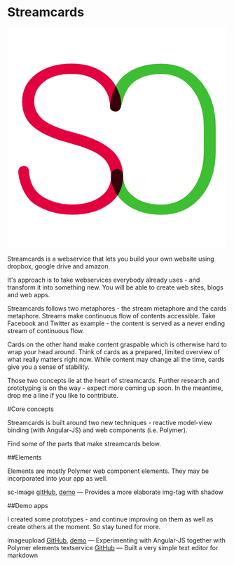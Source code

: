 Streamcards
===========

![streamcards logo](streamcards-logo-small.png)

Streamcards is a webservice that lets you build your own website using dropbox, google drive and amazon.

It's approach is to take webservices everybody already uses - and transform it into something new. You will be able to create web sites, blogs and web apps.

Streamcards follows two metaphores - the stream metaphore and the cards metaphore. Streams make continuous flow of contents accessible. Take Facebook and Twitter as example - the content is served as a never ending stream of continuous flow.

Cards on the other hand make content graspable which is otherwise hard to wrap your head around. Think of cards as a prepared, limited overview of what really matters right now. While content may change all the time, cards give you a sense of stability.

Those two concepts lie at the heart of streamcards. Further research and prototyping is on the way - expect more coming up soon. In the meantime, drop me a line if you like to contribute.

#Core concepts

Streamcards is built around two new techniques - reactive model-view binding (with Angular-JS) and web components (i.e. Polymer).

Find some of the parts that make streamcards below.

##Elements

Elements are mostly Polymer web component elements. They may be incorporated into your app as well.

sc-image [gitHub][0], [demo][1] &mdash; Provides a more elaborate img-tag with shadow

##Demo apps

I created some prototypes - and continue improving on them as well as create others at the moment. So stay tuned for more.

imageupload [GitHub][2], [demo][3] &mdash; Experimenting with Angular-JS together with Polymer elements
textservice [GitHub][4] &mdash; Built a very simple text editor for markdown


[0]:https://github.com/streamcards/sc-image
[1]:http://streamcards.github.io/sc-image/

[2]:https://github.com/streamcards/imageupload
[3]:http://streamcards.github.io/imageupload/

[4]:https://github.com/streamcards/streamcards-textservice
